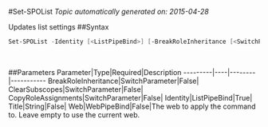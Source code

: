 #Set-SPOList
*Topic automatically generated on: 2015-04-28*

Updates list settings
##Syntax
```powershell
Set-SPOList -Identity [<ListPipeBind>] [-BreakRoleInheritance [<SwitchParameter>]] [-CopyRoleAssignments [<SwitchParameter>]] [-ClearSubscopes [<SwitchParameter>]] [-Title [<String>]] [-Web [<WebPipeBind>]]
```
&nbsp;

##Parameters
Parameter|Type|Required|Description
---------|----|--------|-----------
BreakRoleInheritance|SwitchParameter|False|
ClearSubscopes|SwitchParameter|False|
CopyRoleAssignments|SwitchParameter|False|
Identity|ListPipeBind|True|
Title|String|False|
Web|WebPipeBind|False|The web to apply the command to. Leave empty to use the current web.
